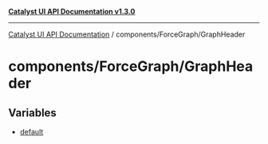 [**Catalyst UI API Documentation v1.3.0**](../../../README.md)

---

[Catalyst UI API Documentation](../../../README.md) / components/ForceGraph/GraphHeader

# components/ForceGraph/GraphHeader

## Variables

- [default](variables/default.md)
